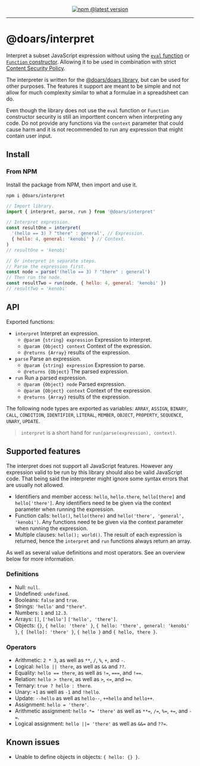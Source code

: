 <div align="center">

[![npm @latest version](https://img.shields.io/npm/v/@doars/interpret.svg?label=Version&style=flat-square&maxAge=86400)](https://www.npmjs.com/package/@doars/interpret)

</div>

<hr/>

# @doars/interpret

Interpret a subset JavaScript expression without using the [`eval` function](https://developer.mozilla.org/docs/Web/JavaScript/Reference/Global_Objects/eval) or [`Function` constructor](https://developer.mozilla.org/docs/Web/JavaScript/Reference/Global_Objects/Function/Function). Allowing it to be used in combination with strict [Content Security Policy](https://developer.mozilla.org/docs/Web/HTTP/Headers/Content-Security-Policy).

The interpreter is written for the [@doars/doars library](doars.dev), but can be used for other purposes. The features it support are meant to be simple and not allow for much complexity similar to what a formulae in a spreadsheet can do.

Even though the library does not use the `eval` function or `Function` constructor security is still an importtent concern when interpreting any code. Do not provide any functions via the `context` parameter that could cause harm and it is not recommended to run any expression that might contain user input.

## Install

### From NPM

Install the package from NPM, then import and use it.

```
npm i @doars/interpret
```

```JavaScript
// Import library.
import { interpret, parse, run } from '@doars/interpret'

// Interpret expression.
const resultOne = interpret(
  '(hello == 3) ? "there" : general', // Expression.
  { hello: 4, general: 'kenobi' } // Context.
)
// resultOne = 'kenobi'

// Or interpret in separate steps.
// Parse the expression first.
const node = parse('(hello == 3) ? "there" : general')
// Then run the node.
const resultTwo = run(node, { hello: 4, general: 'kenobi' })
// resultTwo = 'kenobi'
```

## API

Exported functions:

- `interpret` Interpret an expression.
  - `@param {string} expression` Expression to interpret.
  - `@param {Object} context` Context of the expression.
  - `@returns {Array}` results of the expression.
- `parse` Parse an expression.
  - `@param {string} expression` Expression to parse.
  - `@returns {Object}` The parsed expression.
- `run` Run a parsed expression.
  - `@param {Object} node` Parsed expression.
  - `@param {Object} context` Context of the expression.
  - `@returns {Array}` results of the expression.

The following node types are exported as variables: `ARRAY`, `ASSIGN`, `BINARY`, `CALL`, `CONDITION`, `IDENTIFIER`, `LITERAL`, `MEMBER`, `OBJECT`, `PROPERTY`, `SEQUENCE`, `UNARY`, `UPDATE`.

> `interpret` is a short hand for `run(parse(expression), context)`.

## Supported features

The interpret does not support all JavaScript features. However any expression valid to be run by this library should also be valid JavaScript code. That being said the interpreter might ignore some syntax errors that are usually not allowed.

- Identifiers and member access: `hello`, `hello.there`, `hello[there]` and `hello['there']`. Any identifiers need te be given via the context parameter when running the expression.
- Function calls: `hello()`, `hello(there)` and `hello('there', 'general', 'kenobi')`. Any functions need te be given via the context parameter when running the expression.
- Multiple clauses: `hello(); world()`. The result of each expression is returned, hence the `interpret` and `run` functions always return an array.

As well as several value definitions and most operators. See an overview below for more information.

### Definitions

- Null: `null`.
- Undefined: `undefined`.
- Booleans: `false` and `true`.
- Strings: `'hello'` and `"there"`.
- Numbers: `1` and `12.3`.
- Arrays: `[]`, `['hello']` `['hello', 'there']`.
- Objects: `{}`, `{ hello: 'there' }`, `{ hello: 'there', general: 'kenobi' }`, `{ [hello]: 'there' }`, `{ hello }` and `{ hello, there }`.

### Operators

- Arithmetic: `2 * 3`, as well as `**`, `/`, `%`, `+`, and `-`.
- Logical: `hello || there`, as well as `&&` and `??`.
- Equality: `hello == there`, as well as `!=`, `===`, and `!==`.
- Relation: `hello > there`, as well as `>`, `<=`, and `>=`.
- Ternary: `true ? hello : there`.
- Unary: `+1` as well as `-1` and `!hello`.
- Update: `--hello` as well as `hello--`, `++hello` and `hello++`.
- Assignment: `hello = 'there'`.
- Arithmetic assignment: `hello *= 'there'` as well as `**=`, `/=`, `%=`, `+=`, and `-=`.
- Logical assignment: `hello ||= 'there'` as well as `&&=` and `??=`.

## Known issues

- Unable to define objects in objects: `{ hello: {} }`.
